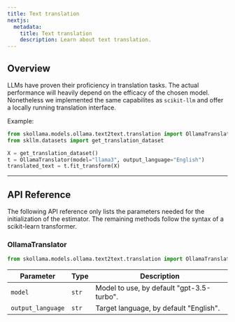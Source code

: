```yaml
---
title: Text translation
nextjs:
  metadata:
    title: Text translation
    description: Learn about text translation.
---
```


## Overview

LLMs have proven their proficiency in translation tasks. The actual performance will heavily depend on the efficacy of the chosen model. Nonetheless we implemented the same capabilites as `scikit-llm` and offer a locally running translation interface.

Example:

```python
from skollama.models.ollama.text2text.translation import OllamaTranslator
from skllm.datasets import get_translation_dataset

X = get_translation_dataset()
t = OllamaTranslator(model="llama3", output_language="English")
translated_text = t.fit_transform(X)
```

---

## API Reference

The following API reference only lists the parameters needed for the initialization of the estimator. The remaining methods follow the syntax of a scikit-learn transformer.

### OllamaTranslator
```python
from skollama.models.ollama.text2text.translation import OllamaTranslator
```

| **Parameter** | **Type** | **Description**          |
| ------------- | -------- | ------------------------ |
| `model`      | `str`  | Model to use, by default "gpt-3.5-turbo". |
| `output_language`      | `str`  | Target language, by default "English". |